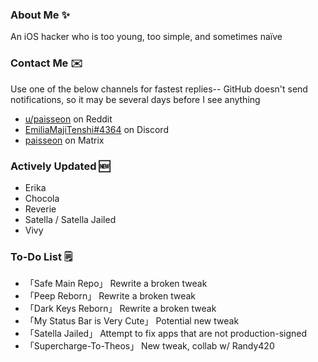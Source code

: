 ### About Me ✨
An iOS hacker who is too young, too simple, and sometimes naïve

### Contact Me ✉️
Use one of the below channels for fastest replies-- GitHub doesn't send notifications, so it may be several days before I see anything

- [u/paisseon](https://reddit.com/u/paisseon) on Reddit
- [EmiliaMajiTenshi#4364](https://discord.gg/VM2ZVWqxsj) on Discord
- [paisseon](https://matrix.to/#/#cypwnserver:matrix.org) on Matrix

### Actively Updated 🆕
- Erika
- Chocola
- Reverie
- Satella / Satella Jailed
- Vivy

### To-Do List 🗒
- 「Safe Main Repo」  Rewrite a broken tweak
- 「Peep Reborn」  Rewrite a broken tweak
- 「Dark Keys Reborn」  Rewrite a broken tweak
- 「My Status Bar is Very Cute」  Potential new tweak
- 「Satella Jailed」				Attempt to fix apps that are not production-signed
- 「Supercharge-To-Theos」	New tweak, collab w/ Randy420
